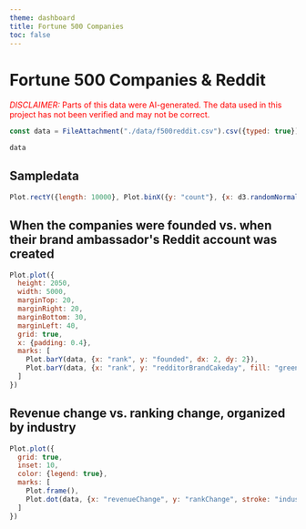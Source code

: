 ```yaml
---
theme: dashboard
title: Fortune 500 Companies
toc: false
---
```

<script src="https://d3js.org/d3.v4.js"></script>
      
# Fortune 500 Companies & Reddit
<span style="color: red;"><span style="text-transform: uppercase; font-style:italic">Disclaimer:</span> Parts of this data were AI-generated. The data used in this project has not been verified and may not be correct.</span>

```js
const data = FileAttachment("./data/f500reddit.csv").csv({typed: true});
```

```js
data
```

## Sampledata
```js
Plot.rectY({length: 10000}, Plot.binX({y: "count"}, {x: d3.randomNormal()})).plot()
```

## When the companies were founded vs. when their brand ambassador's Reddit account was created
```js
Plot.plot({
  height: 2050,
  width: 5000,
  marginTop: 20,
  marginRight: 20,
  marginBottom: 30,
  marginLeft: 40,
  grid: true,
  x: {padding: 0.4},
  marks: [
    Plot.barY(data, {x: "rank", y: "founded", dx: 2, dy: 2}),
    Plot.barY(data, {x: "rank", y: "redditorBrandCakeday", fill: "green", dx: -2, dy: -2})
  ]
})
```

## Revenue change vs. ranking change, organized by industry

```js
Plot.plot({
  grid: true,
  inset: 10,
  color: {legend: true},
  marks: [
    Plot.frame(),
    Plot.dot(data, {x: "revenueChange", y: "rankChange", stroke: "industry"})
  ]
})
```

